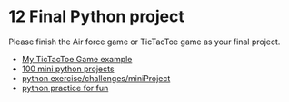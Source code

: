 # 12 Final Python project

Please finish the Air force game or TicTacToe game as your final project.

- [My TicTacToe Game example](https://github.com/stoneskin/TicTacToe/)
- [100 mini python projects](https://github.com/Python-World/python-mini-projects)
- [python exercise/challenges/miniProject](https://www.w3resource.com/python-exercises/)
- [python practice for fun](https://edabit.com/challenges/python3)